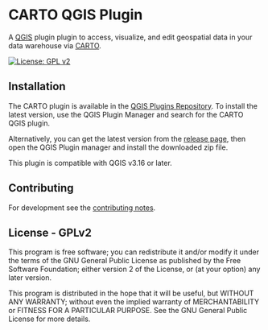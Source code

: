 # CARTO QGIS Plugin


A [QGIS](https://qgis.org) plugin plugin to access, visualize, and edit geospatial data in your data warehouse via [CARTO](https://carto.com). 


[![License: GPL v2](https://img.shields.io/badge/License-GPLv2-blue.svg)](./LICENSE.md)

## Installation


The CARTO plugin is available in the [QGIS Plugins Repository](https://plugins.qgis.org/plugins/carto/). To install the latest version, use the QGIS Plugin Manager and search for the CARTO QGIS plugin.

Alternatively, you can get the latest version from the [release page](https://github.com/koordinates/carto-qgis-plugin/releases/latest), then open the QGIS Plugin manager and install the downloaded zip file.

This plugin is compatible with QGIS v3.16 or later.

## Contributing

For development see the [contributing notes](./CONTRIBUTING.md).

## License - GPLv2

This program is free software; you can redistribute it and/or modify
it under the terms of the GNU General Public License as published by
the Free Software Foundation; either version 2 of the License, or
(at your option) any later version.

This program is distributed in the hope that it will be useful,
but WITHOUT ANY WARRANTY; without even the implied warranty of
MERCHANTABILITY or FITNESS FOR A PARTICULAR PURPOSE. See the
GNU General Public License for more details.
